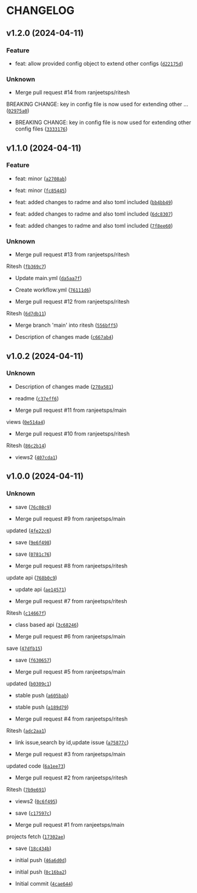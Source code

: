 # CHANGELOG



## v1.2.0 (2024-04-11)

### Feature

* feat: allow provided config object to extend other configs ([`d22175d`](https://github.com/ranjeetsps/Jira-Poc/commit/d22175d97ce2aebfb67be19d519498d2674694c1))

### Unknown

* Merge pull request #14 from ranjeetsps/ritesh

BREAKING CHANGE:  key in config file is now used for extending other … ([`02975a0`](https://github.com/ranjeetsps/Jira-Poc/commit/02975a0d48768415d826d306aeb55f58ae447639))

* BREAKING CHANGE:  key in config file is now used for extending other config files ([`3333176`](https://github.com/ranjeetsps/Jira-Poc/commit/3333176190e94b9578c7120e303b43ddfd8e99fb))


## v1.1.0 (2024-04-11)

### Feature

* feat: minor ([`a2708ab`](https://github.com/ranjeetsps/Jira-Poc/commit/a2708abf9925976e4f7b0e52897a4aa212b6259d))

* feat: minor ([`fc85445`](https://github.com/ranjeetsps/Jira-Poc/commit/fc85445e724d2d7c7cd6321a9ae117ee5db20c64))

* feat: added changes to radme and also toml included ([`bb4bb49`](https://github.com/ranjeetsps/Jira-Poc/commit/bb4bb498798aa96d3ca847a283503798b4a5961b))

* feat: added changes to radme and also toml included ([`6dc8307`](https://github.com/ranjeetsps/Jira-Poc/commit/6dc830731ed7439fe43a72d7628b0f3ebd38d9ca))

* feat: added changes to radme and also toml included ([`7f8ee60`](https://github.com/ranjeetsps/Jira-Poc/commit/7f8ee60a65f45f25f6290707a8bf878ee5cc4146))

### Unknown

* Merge pull request #13 from ranjeetsps/ritesh

Ritesh ([`fb369c7`](https://github.com/ranjeetsps/Jira-Poc/commit/fb369c72a9dca11ecb37cad204f5cceb3dedbee5))

* Update main.yml ([`da5aa7f`](https://github.com/ranjeetsps/Jira-Poc/commit/da5aa7f93e8bb3053848ecf2af6e497b1c16cd83))

* Create workflow.yml ([`76111d6`](https://github.com/ranjeetsps/Jira-Poc/commit/76111d65f17fe2d030038c385ae087efb419636f))

* Merge pull request #12 from ranjeetsps/ritesh

Ritesh ([`6d7db11`](https://github.com/ranjeetsps/Jira-Poc/commit/6d7db114f804ca6e0cf109db8e9070cb6391daba))

* Merge branch &#39;main&#39; into ritesh ([`556bff5`](https://github.com/ranjeetsps/Jira-Poc/commit/556bff5d6f35ebad6ccdcd53081c2a3e3524769e))

* Description of changes made ([`c667ab4`](https://github.com/ranjeetsps/Jira-Poc/commit/c667ab45d0e8e16d5327a5d82689b7fce9addde8))


## v1.0.2 (2024-04-11)

### Unknown

* Description of changes made ([`270a581`](https://github.com/ranjeetsps/Jira-Poc/commit/270a581a9a7498cb9df292d1f3fae288c1c7d2a3))

* readme ([`c37eff6`](https://github.com/ranjeetsps/Jira-Poc/commit/c37eff6f4c79cda3dc8bada4f69b1b62f73e6639))

* Merge pull request #11 from ranjeetsps/main

views ([`0e514a4`](https://github.com/ranjeetsps/Jira-Poc/commit/0e514a495e527a68aa7fe79379cf7c975d863b31))

* Merge pull request #10 from ranjeetsps/ritesh

Ritesh ([`86c2b14`](https://github.com/ranjeetsps/Jira-Poc/commit/86c2b14b400f47084ef268bd7ad99dd7cd057259))

* views2 ([`407cda1`](https://github.com/ranjeetsps/Jira-Poc/commit/407cda1328a58ed1d66a63e80737473c97f5c46b))


## v1.0.0 (2024-04-11)

### Unknown

* save ([`76c08c9`](https://github.com/ranjeetsps/Jira-Poc/commit/76c08c9e64a042e5eebe5dde6312a63b03437d93))

* Merge pull request #9 from ranjeetsps/main

updated ([`4fe22c6`](https://github.com/ranjeetsps/Jira-Poc/commit/4fe22c6ddcd1850ce179347c30d95434d88e4c96))

* save ([`9e6f498`](https://github.com/ranjeetsps/Jira-Poc/commit/9e6f4980d2f688f7ed750797dc00952274e5f5fb))

* save ([`0781c76`](https://github.com/ranjeetsps/Jira-Poc/commit/0781c765159e68f6d18e9118457dd912378d8db0))

* Merge pull request #8 from ranjeetsps/ritesh

update api ([`768b0c9`](https://github.com/ranjeetsps/Jira-Poc/commit/768b0c91aa4dabe63fa149717f39c52690ec8818))

* update api ([`ae14571`](https://github.com/ranjeetsps/Jira-Poc/commit/ae14571e34e7fdd44634832f4230988b7f04c643))

* Merge pull request #7 from ranjeetsps/ritesh

Ritesh ([`c14667f`](https://github.com/ranjeetsps/Jira-Poc/commit/c14667f843b8e471d99e55caf9f81467cbb350d5))

* class based api ([`3c68246`](https://github.com/ranjeetsps/Jira-Poc/commit/3c6824611011a71de504c5564afaeb4ad7fcc1cd))

* Merge pull request #6 from ranjeetsps/main

save ([`47dfb15`](https://github.com/ranjeetsps/Jira-Poc/commit/47dfb156a711dc1ce0a330d80828357cc1a82a52))

* save ([`f630657`](https://github.com/ranjeetsps/Jira-Poc/commit/f63065777b80533d21e1b2dfcc38427fd7adaf9a))

* Merge pull request #5 from ranjeetsps/main

updated ([`b0309c1`](https://github.com/ranjeetsps/Jira-Poc/commit/b0309c16a82420490ca1ba9e678c0b7363206dea))

* stable push ([`a605bab`](https://github.com/ranjeetsps/Jira-Poc/commit/a605babcd9be536c6ba25437cedbbc0497e2a537))

* stable push ([`a189d79`](https://github.com/ranjeetsps/Jira-Poc/commit/a189d797ddb5765ec6504f566bf234337e4d9d67))

* Merge pull request #4 from ranjeetsps/ritesh

Ritesh ([`adc2aa1`](https://github.com/ranjeetsps/Jira-Poc/commit/adc2aa1ae7bfc98bfbcb133570049bfff64177bf))

* link issue,search by id,update issue ([`a75877c`](https://github.com/ranjeetsps/Jira-Poc/commit/a75877c86bf0a51293219c5c5b180c278525a9d6))

* Merge pull request #3 from ranjeetsps/main

updated code ([`6a1ee73`](https://github.com/ranjeetsps/Jira-Poc/commit/6a1ee73a05bac9fada6e03f761fe870b0ec39e1c))

* Merge pull request #2 from ranjeetsps/ritesh

Ritesh ([`7b9e691`](https://github.com/ranjeetsps/Jira-Poc/commit/7b9e691538d7bfe249845bfcadec7c8acc1c247b))

* views2 ([`0c6f495`](https://github.com/ranjeetsps/Jira-Poc/commit/0c6f4952d2252d27b0a3c493938b344bf3ed48d9))

* save ([`c17597c`](https://github.com/ranjeetsps/Jira-Poc/commit/c17597c86f56ba8fa8bd8588adf678d253d7be4c))

* Merge pull request #1 from ranjeetsps/main

projects fetch ([`17302ae`](https://github.com/ranjeetsps/Jira-Poc/commit/17302ae1a2e8ca5f58bd55c5134ba9745cf9d05b))

* save ([`18c434b`](https://github.com/ranjeetsps/Jira-Poc/commit/18c434bf94339b905d25f7e161143f2e801743fd))

* initial push ([`46a6d0d`](https://github.com/ranjeetsps/Jira-Poc/commit/46a6d0d8284df377a09f0d451217157a608dcae2))

* initial push ([`0c16ba2`](https://github.com/ranjeetsps/Jira-Poc/commit/0c16ba2b2ee23ee3f88885cb9892bffaea6d0bb0))

* Initial commit ([`4cae644`](https://github.com/ranjeetsps/Jira-Poc/commit/4cae644c75abe4235ffcddbef60d9b21346ddf2a))
